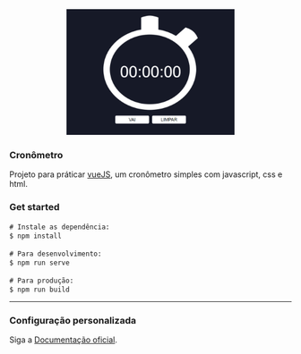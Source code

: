 <div align="center">
<img src="./github/cronometro.gif" style="width: 300px"/>
</div>

### Cronômetro
Projeto para práticar [vueJS](https://cli.vuejs.org/), um cronômetro simples com javascript, css e html.
### Get started
```
# Instale as dependência:
$ npm install

# Para desenvolvimento:
$ npm run serve

# Para produção:
$ npm run build
```

---

### Configuração personalizada
Siga a [Documentação oficial](https://cli.vuejs.org/config/).